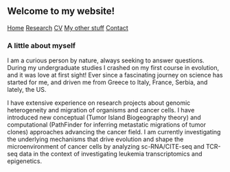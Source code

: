 ## Welcome to my website!

[Home](./)  [Research](./research.md)   [CV](./cv.md)   [My other stuff](./myotherstuff.md)   [Contact](./contact.md) 


### A little about myself


I am a curious person by nature, always seeking to answer questions. During my undergraduate studies I crashed on my first course in evolution, and it was love at first sight! Ever since a fascinating journey on science has started for me, and driven me from Greece to Italy, France, Serbia, and lately, the US. 


I have extensive experience on research projects about genomic heterogeneity and migration of organisms and cancer cells. I have introduced new conceptual (Tumor Island Biogeography theory) and computational (PathFinder for inferring metastatic migrations of tumor clones) approaches advancing the cancer field. I am currently investigating the underlying mechanisms that drive evolution and shape the microenvironment of cancer cells by analyzing sc-RNA/CITE-seq and TCR-seq data in the context of investigating leukemia transcriptomics and epigenetics.

